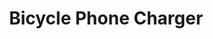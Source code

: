 ---
layout: post
title: Bicycle Phone Charger 

importance: 0

external: [[compass, 'http://pyrois.weebly.com']]
short: poe-pyrois

banner-position: .45
team: 4

header: [
"We built a bike stand that let a user pedal to charge a bank of supercapacitors that could be discharged to charge USB devices.",
"If we had bought an inverter and used a Lead-acid battery, our project wouldn't have had an electrical component. So we decided to do the power conversion ourselves, which meant that I got my first exposure to switching regulators with no formal instruction. Such regulators switch the input power on and off at high frequencies to modulate the output voltage. In the end, most phones recognized our system, which meant we could produce the right output voltage, and our [line regulation](http://en.wikipedia.org/wiki/Line_regulation) was alright. None charged from it because the [load regulation](http://en.wikipedia.org/wiki/Load_regulation) was abysmal. But with all we learned, the project was far from a failure."
]

specs: [
[code-fork, [C]],
[laptop, [MSP430]],
[gear, [200W 24V Motor]],
[bolt, [UltraCaps, Power Electronics]],
[floppy-o, [LTSpice, DipTrace]]
]

images: [
  ['/img/poe-pyrois/banner.jpg', 'The bike with stand and charging circuit attached.'],
  ['/img/poe-pyrois/project.jpg', "The ultracapacitor-powered phone charging circuit I designed (it didn't work)."]
]
---